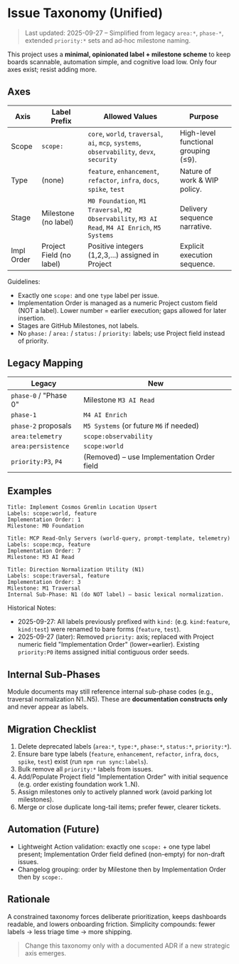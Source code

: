 # Issue Taxonomy (Unified)

> Last updated: 2025-09-27 – Simplified from legacy `area:*`, `phase-*`, extended `priority:*` sets and ad‑hoc milestone naming.

This project uses a **minimal, opinionated label + milestone scheme** to keep boards scannable, automation simple, and cognitive load low. Only four axes exist; resist adding more.

## Axes

| Axis       | Label Prefix             | Allowed Values                                                                                  | Purpose                              |
| ---------- | ------------------------ | ----------------------------------------------------------------------------------------------- | ------------------------------------ |
| Scope      | `scope:`                 | `core`, `world`, `traversal`, `ai`, `mcp`, `systems`, `observability`, `devx`, `security`       | High-level functional grouping (≤9). |
| Type       | (none)                   | `feature`, `enhancement`, `refactor`, `infra`, `docs`, `spike`, `test`                          | Nature of work & WIP policy.         |
| Stage      | Milestone (no label)     | `M0 Foundation`, `M1 Traversal`, `M2 Observability`, `M3 AI Read`, `M4 AI Enrich`, `M5 Systems` | Delivery sequence narrative.         |
| Impl Order | Project Field (no label) | Positive integers (1,2,3,...) assigned in Project                                               | Explicit execution sequence.         |

Guidelines:

- Exactly one `scope:` and one `type` label per issue.
- Implementation Order is managed as a numeric Project custom field (NOT a label). Lower number = earlier execution; gaps allowed for later insertion.
- Stages are GitHub Milestones, not labels.
- No `phase:` / `area:` / `status:` / `priority:` labels; use Project field instead of priority.

## Legacy Mapping

| Legacy                | New                                        |
| --------------------- | ------------------------------------------ |
| `phase-0` / "Phase 0" | Milestone `M3 AI Read`                     |
| `phase-1`             | `M4 AI Enrich`                             |
| `phase-2` proposals   | `M5 Systems` (or future `M6` if needed)    |
| `area:telemetry`      | `scope:observability`                      |
| `area:persistence`    | `scope:world`                              |
| `priority:P3`, `P4`   | (Removed) – use Implementation Order field |

## Examples

```text
Title: Implement Cosmos Gremlin Location Upsert
Labels: scope:world, feature
Implementation Order: 1
Milestone: M0 Foundation
```

```text
Title: MCP Read-Only Servers (world-query, prompt-template, telemetry)
Labels: scope:mcp, feature
Implementation Order: 7
Milestone: M3 AI Read
```

```text
Title: Direction Normalization Utility (N1)
Labels: scope:traversal, feature
Implementation Order: 3
Milestone: M1 Traversal
Internal Sub-Phase: N1 (do NOT label) – basic lexical normalization.
```

Historical Notes:

- 2025-09-27: All labels previously prefixed with `kind:` (e.g. `kind:feature`, `kind:test`) were renamed to bare forms (`feature`, `test`).
- 2025-09-27 (later): Removed `priority:` axis; replaced with Project numeric field "Implementation Order" (lower=earlier). Existing `priority:P0` items assigned initial contiguous order seeds.

## Internal Sub-Phases

Module documents may still reference internal sub-phase codes (e.g., traversal normalization N1..N5). These are **documentation constructs only** and never appear as labels.

## Migration Checklist

1. Delete deprecated labels (`area:*`, `type:*`, `phase:*`, `status:*`, `priority:*`).
2. Ensure bare type labels (`feature`, `enhancement`, `refactor`, `infra`, `docs`, `spike`, `test`) exist (run `npm run sync:labels`).
3. Bulk remove all `priority:*` labels from issues.
4. Add/Populate Project field "Implementation Order" with initial sequence (e.g. order existing foundation work 1..N).
5. Assign milestones only to actively planned work (avoid parking lot milestones).
6. Merge or close duplicate long-tail items; prefer fewer, clearer tickets.

## Automation (Future)

- Lightweight Action validation: exactly one `scope:` + one type label present; Implementation Order field defined (non-empty) for non-draft issues.
- Changelog grouping: order by Milestone then by Implementation Order then by `scope:`.

## Rationale

A constrained taxonomy forces deliberate prioritization, keeps dashboards readable, and lowers onboarding friction. Simplicity compounds: fewer labels → less triage time → more shipping.

> Change this taxonomy only with a documented ADR if a new strategic axis emerges.
